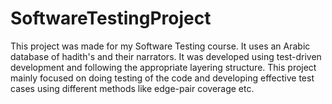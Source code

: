 # SoftwareTestingProject
This project was made for my Software Testing course. It uses an Arabic database of hadith's and their narrators. It was developed using test-driven development and following the appropriate layering structure. This project mainly focused on doing testing of the code and developing effective test cases using different methods like  edge-pair coverage etc. 
